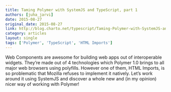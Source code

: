 ```yaml
---
title: Taming Polymer with SystemJS and TypeScript, part 1
authors: [juha_jarvi]
date: 2015-08-27
original_date: 2015-08-27
link: http://blog.charto.net/typescript/Taming-Polymer-with-SystemJS-and-TypeScript-part-1/
category: articles
layout: single
tags: ['Polymer', 'TypeScript', 'HTML Imports']
---
```


Web Components are awesome for building web apps out of interoperable widgets. They’re made out of 4 technologies which
Polymer 1.0 brings to all major web browsers using polyfills. However one of them, HTML Imports, is so problematic that
Mozilla refuses to implement it natively. Let’s work around it using SystemJS and discover a whole new and (in my opinion)
nicer way of working with Polymer!

<!-- Excerpt -->
